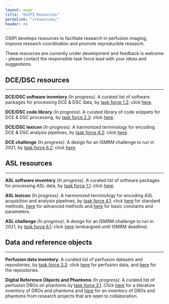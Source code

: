 ```yaml
---
layout: page
title: "OSIPI Resources"
permalink: "/resources/"
header: no
---
```


OSIPI develops resources to facilitate research in perfusion imaging, improve research coordination and promote reproducible research. 

These resources are currently under development and feedback is welcome - please contact the responsible task force lead with your ideas and suggestions.

**DCE/DSC resources**
---
---

**DCE/DSC software inventory** *(In progress)*. A curated list of software packages for processing DCE & DSC data, by [task force 1.2](/task-force-1-2/): click [here](https://drive.google.com/file/d/14avwqgQv6l0Uw7xExz9P0w-rwwY-e2cA/view). 

**DCE/DSC code library** *(In progress)*. A curated library of code snippets for DCE & DSC processing, by [task force 2.3](/task-force-2-3/): click [here](https://github.com/OSIPI/DCE-DSC-MRI_CodeCollection).

**DCE/DSC lexicon** *(In progress)*. A harmonized terminology for encoding DCE & DSC analysis pipelines, by [task force  4.2](/task-force-4-2/): click [here](https://docs.google.com/document/d/13OwzpbuMDrbCQZaN0p9_kyK8dTWu2VHaaU_wsQAP4C4/edit).

**DCE challenge** *(In progress)*. A design for an ISMRM challenge to run in 2021, by [task force  6.2](/task-force-6-2/): click [here](https://docs.google.com/document/d/1DXJsKwLrAeh471SLhlvEFaNtw-ePLZcBsxSzM8QJ_KM/edit?usp=sharing).

**ASL resources**
---
---

**ASL software inventory** *(In progress)*. A curated list of software packages for processing ASL data, by [task force 1.1](/task-force-1-1/): click [here](https://docs.google.com/document/d/e/2PACX-1vQ-1GF2fmz6Q4IukuKP_-57H-xi872Xq_uBlX5P0Cwpj4RYd_t73pvZ64UqXegPaVpQJhQQrVRJRPro/pub).     

**ASL lexicon** *(In progress)*. A harmonized terminology for encoding ASL acquisition and analysis pipelines, by [task force 4.1](/task-force-4-1/): click [here](https://docs.google.com/document/d/1vj0Tp4yur4dpJntF90yy2bOBUx33FG-w/edit) for standard methods, [here](https://docs.google.com/document/d/1XkNorUSN0-S5rXkz6NtcfgWedyxfOnHs/edit?dls=true) for advanced methods and [here](https://docs.google.com/document/d/e/2PACX-1vQFhNrhVWQnfMDNc65sQex3lk6lMtf4sR6rH7M60ytBxBs_a1wcethk8x7PuPvIQA/pub) for basic constants and parameters.

**ASL challenge** *(In progress)*. A design for an ISMRM challenge to run in 2021, by [task force 6.1](/task-force-6-1/): click [here](https://docs.google.com/document/d/1BiTmOTJsAS4oh67Sb9VkdQxtCgdQNAZv6Z0R19wKTSY/edit) (embargoed until ISMRM deadline).

**Data and reference objects**
---
---

**Perfusion data inventory**. A curated list of perfusion datasets and repositories, by [task force 3.2](/task-force-3-2/): click [here](https://docs.google.com/spreadsheets/d/1lBEBTttyLpKIPcRo8XzXhlry-owxaUkZ-Eoq6-LJWwY/edit#gid=1368103) for perfusion data, and [here](https://docs.google.com/spreadsheets/d/1CF-Vvii6IUWf-ZUbmDUhgCf2RXAxtw4E4kIGO_HQWKY/edit#gid=1936606832) for the repositories.  

**Digital Reference Objects and Phantoms** *(In progress)*. A curated list of perfusion DROs on phantoms by [task force 3.1](/task-force-3-1/). Click [here](https://drive.google.com/file/d/1BCEVZ5VzTHCSAmWAYEF8KgyiGm3LCoqN/view) for a literature inventory of DROs and phantoms and [here](https://drive.google.com/file/d/1BCpsiHS9ulYbuhzquymnTtLbLhDVdWqb/view) for an inventory of DROs and phantoms from research projects that are open to collaboration.
 





